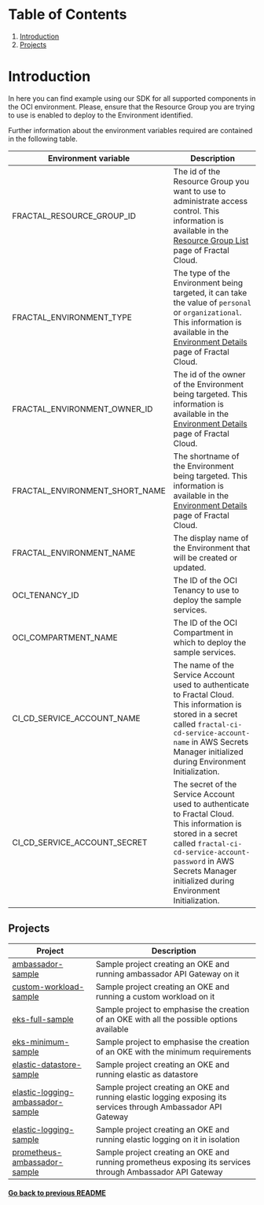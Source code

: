 # Table of Contents
1. [Introduction](#introduction)
2. [Projects](#projects)
# Introduction

In here you can find example using our SDK for all supported components in the OCI environment.
Please, ensure that the Resource Group you are trying to use is enabled to deploy to the Environment identified.

Further information about the environment variables required are contained in the following table.

| Environment variable 	            | Description                                                                                                                                                                                                                              |
|-----------------------------------|------------------------------------------------------------------------------------------------------------------------------------------------------------------------------------------------------------------------------------------|
| FRACTAL_RESOURCE_GROUP_ID         | The id of the Resource Group you want to use to administrate access control. This information is available in the [Resource Group List](https://fractal.cloud/resource-groups) page of Fractal Cloud.                                    |
| FRACTAL_ENVIRONMENT_TYPE        	 | The type of the Environment being targeted, it can take the value of `personal` or `organizational`. This information is available in the [Environment Details](https://fractal.cloud/environments) page of Fractal Cloud.             	 |
| FRACTAL_ENVIRONMENT_OWNER_ID      | The id of the owner of the Environment being targeted. This information is available in the [Environment Details](https://fractal.cloud/environments) page of Fractal Cloud.                                                             |
| FRACTAL_ENVIRONMENT_SHORT_NAME    | The shortname of the Environment being targeted. This information is available in the [Environment Details](https://fractal.cloud/environments) page of Fractal Cloud.                                                                   |
| FRACTAL_ENVIRONMENT_NAME    	     | The display name of the Environment that will be created or updated. 	                                                                                                                                                                   |
| OCI_TENANCY_ID    	               | The ID of the OCI Tenancy to use to deploy the sample services. 	                                                                                                                                                                        |
| OCI_COMPARTMENT_NAME    	         | The ID of the OCI Compartment in which to deploy the sample services. 	                                                                                                                                                                  |
| CI_CD_SERVICE_ACCOUNT_NAME        | The name of the Service Account used to authenticate to Fractal Cloud. This information is stored in a secret called `fractal-ci-cd-service-account-name` in AWS Secrets Manager initialized during Environment Initialization.          |
| CI_CD_SERVICE_ACCOUNT_SECRET      | The secret of the Service Account used to authenticate to Fractal Cloud. This information is stored in a secret called `fractal-ci-cd-service-account-password` in AWS Secrets Manager initialized during Environment Initialization. 	  |

## Projects

| Project                                                                      	              | Description                                                                               	                     |
|---------------------------------------------------------------------------------------------|-----------------------------------------------------------------------------------------------------------------|
| [ ambassador-sample ]( ambassador-sample/ )                                   	             | Sample project creating an OKE and running ambassador API Gateway on it                                         |
| [ custom-workload-sample ]( ambassador-sample/ )                                   	        | Sample project creating an OKE and running a custom workload on it                                              |
| [ eks-full-sample ]( eks-full-sample/ )                                   	                 | Sample project to emphasise the creation of an OKE with all the possible options available                      |
| [ eks-minimum-sample ]( eks-minimum-sample/ )                              	                | Sample project to emphasise the creation of an OKE with the minimum requirements                                |
| [ elastic-datastore-sample ]( eks-minimum-sample/ )                              	          | Sample project creating an OKE and running elastic as datastore                                                 |
| [ elastic-logging-ambassador-sample ]( eks-minimum-sample/ )                              	 | Sample project creating an OKE and running elastic logging exposing its services through Ambassador API Gateway |
| [ elastic-logging-sample ]( eks-minimum-sample/ )                              	            | Sample project creating an OKE and running elastic logging on it in isolation                                   |
| [ prometheus-ambassador-sample ]( eks-minimum-sample/ )                              	      | Sample project creating an OKE and running prometheus exposing its services through Ambassador API Gateway      |


#### [Go back to previous README](../../README.md)